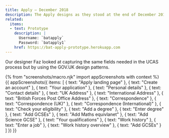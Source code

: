 ```yaml
---
title: Apply – December 2018
description: The Apply designs as they stood at the end of December 2018.
related:
  items:
  - text: Prototype
    description: |
      Username: `batapply`
      Password: `batapply1`
    href: https://bat-apply-prototype.herokuapp.com
---
```

Our designer Faz looked at capturing the same fields needed in the UCAS process but by using the GOV.UK design patterns.

{% from "screenshots/macro.njk" import appScreenshots with context %}
{{ appScreenshots({
  items: [
    { text: "Apply landing page" },
    { text: "Create an account" },
    { text: "Your application" },
    { text: "Personal details" },
    { text: "Contact details" },
    { text: "UK Address" },
    { text: "International Address" },
    { text: "British Forces Post Office Address" },
    { text: "Correspondence" },
    { text: "Correspondence (UK)" },
    { text: "Correspondence (International)" },
    { text: "Check your eligibility" },
    { text: "Add a degree" },
    { text: "Enter degree" },
    { text: "Add GCSEs" },
    { text: "Add Maths equivlanet" },
    { text: "Add Science GCSE" },
    { text: "Your qualifications" },
    { text: "Work history" },
    { text: "Enter a job" },
    { text: "Work history overview" },
    { text: "Add GCSEs" }
  ]
}) }}
